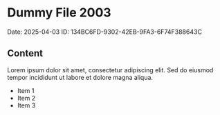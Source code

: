 # Dummy File 2003

Date: 2025-04-03
ID: 134BC6FD-9302-42EB-9FA3-6F74F388643C

## Content

Lorem ipsum dolor sit amet, consectetur adipiscing elit.
Sed do eiusmod tempor incididunt ut labore et dolore magna aliqua.

* Item 1
* Item 2
* Item 3
